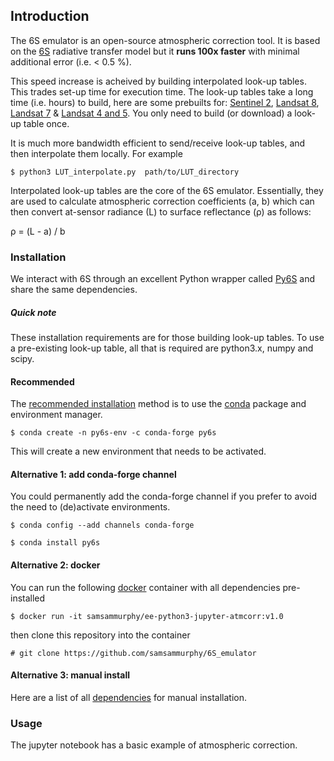 ## Introduction

The 6S emulator is an open-source atmospheric correction tool. It is based on the [6S](http://modis-sr.ltdri.org/pages/6SCode.html) radiative transfer model but it **runs 100x faster** with minimal additional error (i.e. < 0.5 %).

This speed increase is acheived by building interpolated look-up tables. This trades set-up time for execution time. The look-up tables take a long time (i.e. hours) to build, here are some prebuilts for: [Sentinel 2](https://www.dropbox.com/s/aq873gil0ph47fm/S2A_MSI.zip?dl=1), [Landsat 8](https://www.dropbox.com/s/49ikr48d2qqwkhm/LANDSAT_OLI.zip?dl=1), [Landsat 7](https://www.dropbox.com/s/z6vv55cz5tow6tj/LANDSAT_ETM.zip?dl=1) & [Landsat 4 and 5](https://www.dropbox.com/s/uyiab5r9kl50m2f/LANDSAT_TM.zip?dl=1). You only need to build (or download) a look-up table once.
 
It is much more bandwidth efficient to send/receive look-up tables, and then interpolate them locally. For example

`$ python3 LUT_interpolate.py  path/to/LUT_directory`

Interpolated look-up tables are the core of the 6S emulator. Essentially, they are used to calculate atmospheric correction coefficients (a, b) which can then convert at-sensor radiance (L) to surface reflectance (ρ) as follows:

ρ = (L - a) / b

### Installation

We interact with 6S through an excellent Python wrapper called [Py6S](http://py6s.readthedocs.io/en/latest/index.html) and share the same dependencies. 

##### Quick note

These installation requirements are for those building look-up tables. To use a pre-existing look-up table, all that is required are python3.x, numpy and scipy.

#### Recommended

The [recommended installation](http://py6s.readthedocs.io/en/latest/installation.html) method is to use the [conda](https://conda.io/docs/install/quick.html) package and environment manager.

`$ conda create -n py6s-env -c conda-forge py6s`

This will create a new environment that needs to be activated.

#### Alternative 1: add conda-forge channel

You could permanently add the conda-forge channel if you prefer to avoid the need to (de)activate environments.

`$ conda config --add channels conda-forge`

`$ conda install py6s`

#### Alternative 2: docker

You can run the following [docker](https://www.docker.com/) container with all dependencies pre-installed

`$ docker run -it samsammurphy/ee-python3-jupyter-atmcorr:v1.0`

then clone this repository into the container

`# git clone https://github.com/samsammurphy/6S_emulator`

#### Alternative 3: manual install

Here are a list of all [dependencies](https://github.com/samsammurphy/6S_emulator/wiki/Dependencies) for manual installation.

### Usage

The jupyter notebook has a basic example of atmospheric correction.





